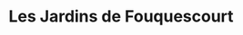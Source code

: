 ---
title: "Les Jardins de Fouquescourt"
url: /fouquescourt/les-jardins-de-fouquescourt/
shop: Gemüse & Obst
---